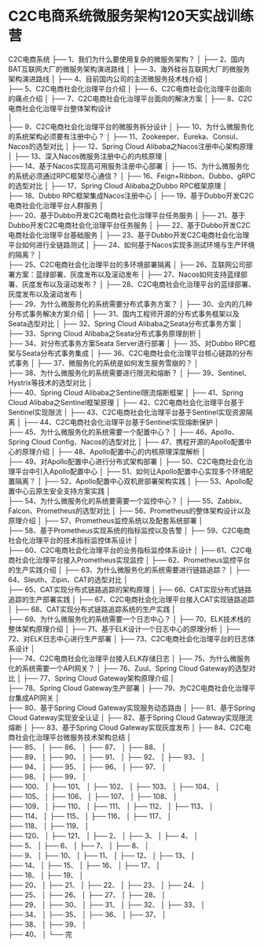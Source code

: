 # C2C电商系统微服务架构120天实战训练营

C2C电商系统
├── 1、我们为什么要使用复杂的微服务架构？
│
├── 2、国内BAT互联网大厂的微服务架构演进路线
│
├── 3、海外硅谷互联网大厂的微服务架构演进路线
│
├── 4、目前国内公司的主流微服务技术栈介绍
│       
├── 5、C2C电商社会化治理平台介绍
│
├── 6、C2C电商社会化治理平台面向的痛点介绍 
│ 
├── 7、C2C电商社会化治理平台面向的解决方案
│
├── 8、C2C电商社会化治理平台整体架构设计  
│     
├── 9、C2C电商社会化治理平台的微服务拆分设计
│
├── 10、为什么微服务化的系统架构必须要有注册中心？
│
├── 11、Zookeeper、Eureka、Consul、Nacos的选型对比
│
├── 12、Spring Cloud Alibaba之Nacos注册中心架构原理
│
├── 13、深入Nacos微服务注册中心的内核原理
│       
├── 14、基于Nacos实现高可用服务注册中心部署
│
├── 15、为什么微服务化的系统必须通过RPC框架尽心通信？
│ 
├── 16、Feign+Ribbon、Dubbo、gRPC的选型对比
│
├── 17、Spring Cloud Alibaba之Dubbo RPC框架原理
│     
├── 18、Dubbo RPC框架集成Nacos注册中心
│ 
├── 19、基于Dubbo开发C2C电商社会化治理平台人群服务
│     
├── 20、基于Dubbo开发C2C电商社会化治理平台任务服务
│ 
├── 21、基于Dubbo开发C2C电商社会化治理平台任务服务
│
├── 22、基于Dubbo开发C2C电商社会化治理平台基础服务
│
├── 23、基于Dubbo开发C2C电商社会化治理平台如何进行全链路测试
│
├── 24、如何基于Nacos实现多测试环境与生产环境的隔离？
│       
├── 25、C2C电商社会化治理平台的多环境部署隔离
│
├── 26、互联网公司部署方案：蓝绿部署、灰度发布以及滚动发布
│ 
├── 27、Nacos如何支持蓝绿部署、灰度发布以及滚动发布？
│
├── 28、C2C电商社会化治理平台的蓝绿部署、灰度发布以及滚动发布
│     
├── 29、为什么微服务化的系统需要分布式事务方案？
│
├── 30、业内的几种分布式事务解决方案介绍
│
├── 31、国内工程师开源的分布式事务框架以及Seata选型对比
│
├── 32、Spring Cloud Alibaba之Seata分布式事务方案
│
├── 33、Spring Cloud Alibaba之Seata分布式事务原理剖析
│       
├── 34、对分布式事务方案Seata Server进行部署
│
├── 35、对Dubbo RPC框架与Seata分布式事务集成
│ 
├── 36、C2C电商社会化治理平台核心链路的分布式事务
│
├── 37、微服务化的系统是如何发生服务雪崩的？
│     
├── 38、为什么微服务化的系统需要进行限流和熔断？
│ 
├── 39、Sentinel、Hystrix等技术的选型对比
│     
├── 40、Spring Cloud Alibaba之Sentinel限流熔断框架
│
├── 41、Spring Cloud Alibaba之Sentinel框架原理
│
├── 42、C2C电商社会化治理平台基于Sentinel实现限流
│
├── 43、C2C电商社会化治理平台基于Sentinel实现资源隔离
│
├── 44、C2C电商社会化治理平台基于Sentinel实现熔断保护
│       
├── 45、为什么微服务化的系统需要一个配置中心？
│
├── 46、Apollo、Spring Cloud Config、Nacos的选型对比
│ 
├── 47、携程开源的Apollo配置中心的原理介绍
│
├── 48、Apollo配置中心的内核原理深度解析
│     
├── 49、对Apollo配置中心进行分布式架构部署
│
├── 50、C2C电商社会化治理平台中引入Apollo配置中心
│
├── 51、如何让Apollo配置中心实现多个环境配置隔离？
│
├── 52、Apollo配置中心双机房部署架构实践
│
├── 53、Apollo配置中心云原生安全支持方案实践
│       
├── 54、为什么微服务化的系统要需要一个监控中心？
│
├── 55、Zabbix、Falcon、Prometheus的选型对比
│ 
├── 56、Prometheus的整体架构设计以及原理介绍
│
├── 57、Prometheus监控系统以及配套系统部署
│     
├── 58、基于Prometheus实现系统的指标监控以及告警
│ 
├── 59、C2C电商社会化治理平台的技术指标监控体系设计
│     
├── 60、C2C电商社会化治理平台的业务指标监控体系设计
│ 
├── 61、C2C电商社会化治理平台接入Prometheus实现监控
│
├── 62、Prometheus监控平台的生产实践介绍
│
├── 63、为什么微服务化的系统需要进行链路追踪？
│
├── 64、Sleuth、Zipin、CAT的选型对比
│       
├── 65、CAT实现分布式链路追踪的架构原理
│
├── 66、CAT实现分布式链路追踪的生产部署实践
│ 
├── 67、C2C电商社会化治理平台接入CAT实现链路追踪
│
├── 68、CAT实现分布式链路追踪系统的生产实践
│     
├── 69、为什么微服务化的系统需要一个日志中心？
│
├── 70、ELK技术栈的整体架构原理介绍
│
├── 71、基于ELK设计一个日志中心的原理分析
│
├── 72、对ELK日志中心进行生产部署
│
├── 73、C2C电商社会化治理平台的日志体系设计
│       
├── 74、C2C电商社会化治理平台接入ELK存储日志
│
├── 75、为什么微服务化的系统需要一个API网关？
│ 
├── 76、Zuul、Spring Cloud Gateway的选型对比
│
├── 77、Spring Cloud Gateway架构原理介绍
│     
├── 78、Spring Cloud Gateway生产部署
│ 
├── 79、为C2C电商社会化治理平台集成API网关
│     
├── 80、基于Spring Cloud Gateway实现服务动态路由
│
├── 81、基于Spring Cloud Gateway实现安全认证
│
├── 82、基于Spring Cloud Gateway实现限流熔断
│
├── 83、基于Spring Cloud Gateway实现灰度发布
│
├── 84、C2C电商社会化治理平台微服务技术架构总结
│       
├── 85、
│
├── 86、
│ 
├── 87、
│
├── 88、
│     
├── 89、
│
├── 90、
│
├── 91、
│
├── 92、
│
├── 93、
│       
├── 94、
│
├── 95、
│ 
├── 96、
│
├── 97、
│     
├── 98、
│ 
├── 99、
│     
├── 100、
│ 
├── 101、
│
├── 102、
│
├── 103、
│
├── 104、
│       
├── 105、
│
├── 106、
│ 
├── 107、
│
├── 108、
│     
├── 109、
│
├── 110、
│
├── 111、
│
├── 112、
│
├── 113、
│       
├── 114、
│
├── 115、
│ 
├── 116、
│
├── 117、
│     
├── 118、
│ 
├── 119、
│     
├── 120、
│
├── 121、
│
├── 2、
│
├── 3、
│
├── 4、
│       
├── 5、
│
├── 6、
│ 
├── 7、
│
├── 8、
│     
├── 9、
│
├── 10、
│
├── 11、
│
├── 12、
│
├── 13、
│       
├── 14、
│
├── 15、
│ 
├── 16、
│
├── 17、
│     
├── 18、
│ 
├── 19、
│     
├── 20、
│ 
├── 21、
│
├── 22、
│
├── 23、
│
├── 24、
│       
├── 25、
│
├── 26、
│ 
├── 27、
│
├── 28、
│     
├── 29、
│
├── 30、
│
├── 31、
│
├── 32、
│
├── 33、
│       
├── 34、
│
├── 35、
│ 
├── 36、
│
├── 37、
│     
├── 38、
│ 
├── 39、
│     
├── 40、
│
└── 完